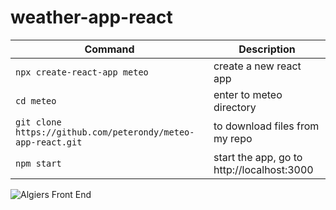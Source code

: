 # weather-app-react

| Command | Description |
| ------- | ----------- |
| `npx create-react-app meteo` | create a new react app |
| `cd meteo`                    | enter to meteo directory |
| `git clone https://github.com/peterondy/meteo-app-react.git`  | to download files from my repo |
| `npm start`                   | start the app, go to http://localhost:3000 |

<img src="https://drive.google.com/file/d/1Bjagu-CbVAUcoZAUlxQOXpdNNA_wCtaB/view" alt="Algiers Front End" title="Algiers Front End">


